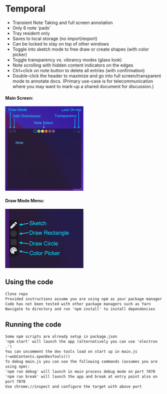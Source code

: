 # Temporal
 - Transient Note Taking and full screen annotation
 - Only 6 note 'pads'
 - Tray resident only
 - Saves to local storage (no import/export)
 - Can be locked to stay on top of other windows
 - Toggle into sketch mode to free draw or create shapes (with color picker)
 - Toggle transparency vs. vibrancy modes (glass look)
 - Note scrolling with hidden content indicators on the edges
 - Ctrl+click on note button to delete all entries (with confirmation)
 - Double-click the header to maximize and go into full screen/transparent mode to annotate docs. (Primary use-case is for telecommunication where you may want to mark-up a shared document for discussion.)

#### Main Screen:
<img src="/screenshots/temporal_main.png" width="250"/>

#### Draw Mode Menu:
<img src="/screenshots/temporal_draw.png" width="250"/>

## Using the code
    Clone repo
    Provided instructions assume you are using npm as your package manager
    Code has not been tested with other package managers such as Yarn
    Navigate to directory and run 'npm install' to install dependencies

## Running the code
    Some npm scripts are already setup in package.json
    'npm start' will launch the app (alternatively you can use 'electron .')
    You can uncomment the dev tools load on start up in main.js (~webContents.openDevTools())
    To debug main.js you can use the following commands (assumes you are using npm):
    'npm run debug' will launch in main process debug mode on port 7070
    'npm run break' will launch the app and break at entry point also on port 7070
    Use chrome://inspect and configure the target with above port
